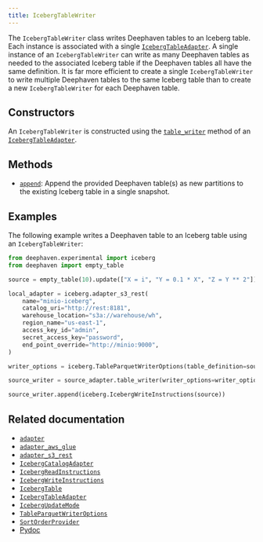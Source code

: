 ```yaml
---
title: IcebergTableWriter
---
```


The `IcebergTableWriter` class writes Deephaven tables to an Iceberg table. Each instance is associated with a single [`IcebergTableAdapter`](./iceberg-table-adapter.md). A single instance of an `IcebergTableWriter` can write as many Deephaven tables as needed to the associated Iceberg table if the Deephaven tables all have the same definition. It is far more efficient to create a single `IcebergTableWriter` to write multiple Deephaven tables to the same Iceberg table than to create a new `IcebergTableWriter` for each Deephaven table.

## Constructors

An `IcebergTableWriter` is constructed using the [`table_writer`](./iceberg-table-adapter.md#methods) method of an [`IcebergTableAdapter`](./iceberg-table-adapter.md).

## Methods

- [`append`](/core/pydoc/code/deephaven.experimental.iceberg.html#deephaven.experimental.iceberg.IcebergTableWriter.append): Append the provided Deephaven table(s) as new partitions to the existing Iceberg table in a single snapshot.

## Examples

The following example writes a Deephaven table to an Iceberg table using an `IcebergTableWriter`:

```python skip-test
from deephaven.experimental import iceberg
from deephaven import empty_table

source = empty_table(10).update(["X = i", "Y = 0.1 * X", "Z = Y ** 2"])

local_adapter = iceberg.adapter_s3_rest(
    name="minio-iceberg",
    catalog_uri="http://rest:8181",
    warehouse_location="s3a://warehouse/wh",
    region_name="us-east-1",
    access_key_id="admin",
    secret_access_key="password",
    end_point_override="http://minio:9000",
)

writer_options = iceberg.TableParquetWriterOptions(table_definition=source_def)

source_writer = source_adapter.table_writer(writer_options=writer_options)

source_writer.append(iceberg.IcebergWriteInstructions(source))
```

## Related documentation

- [`adapter`](./adapter.md)
- [`adapter_aws_glue`](./adapter-aws-glue.md)
- [`adapter_s3_rest`](./adapter-s3-rest.md)
- [`IcebergCatalogAdapter`](./iceberg-catalog-adapter.md)
- [`IcebergReadInstructions`](./iceberg-read-instructions.md)
- [`IcebergWriteInstructions`](./iceberg-write-instructions.md)
- [`IcebergTable`](./iceberg-table.md)
- [`IcebergTableAdapter`](./iceberg-table-adapter.md)
- [`IcebergUpdateMode`](./iceberg-update-mode.md)
- [`TableParquetWriterOptions`](./table-parquet-writer-options.md)
- [`SortOrderProvider`](./sort-order-provider.md)
- [Pydoc](/core/pydoc/code/deephaven.experimental.iceberg.html#deephaven.experimental.iceberg.IcebergTableWriter)
